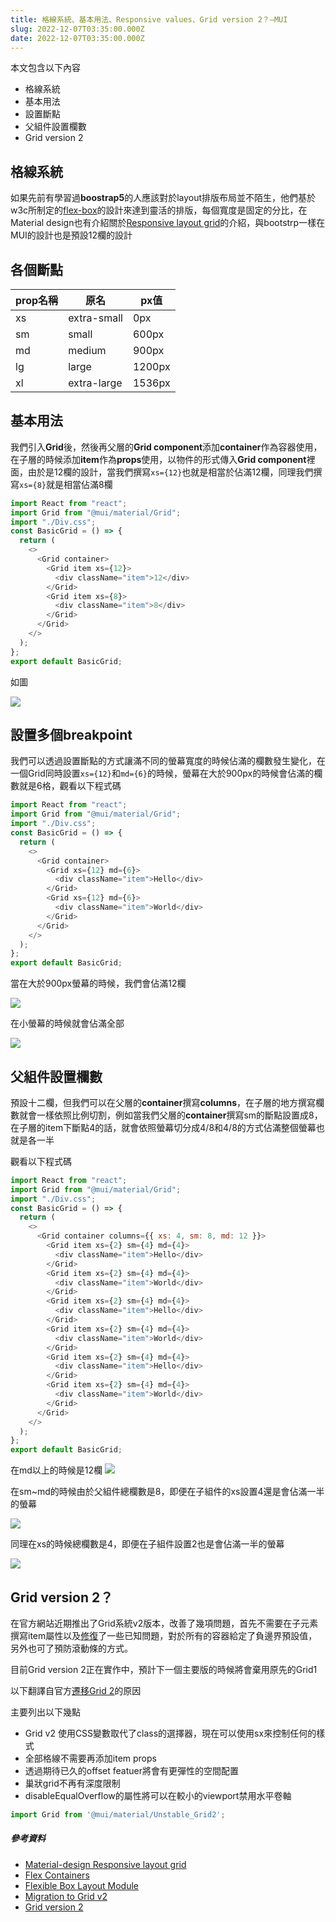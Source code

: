 ```yaml
---
title: 格線系統、基本用法、Responsive values、Grid version 2？—MUI
slug: 2022-12-07T03:35:00.000Z
date: 2022-12-07T03:35:00.000Z
---
```


本文包含以下內容

- 格線系統
- 基本用法
- 設置斷點
- 父組件設置欄數
- Grid version 2

## 格線系統

如果先前有學習過**boostrap5**的人應該對於layout排版布局並不陌生，他們基於w3c所制定的[flex-box](https://www.w3.org/TR/css-flexbox-1/)的設計來達到靈活的排版，每個寬度是固定的分比，在Material design也有介紹關於[Responsive layout grid](https://material.io/design/layout/responsive-layout-grid.html)的介紹，與bootstrp一樣在MUI的設計也是預設12欄的設計

## 各個斷點

| prop名稱 | 原名        | px值   |
| -------- | ----------- | ------ |
| xs       | extra-small | 0px    |
| sm       | small       | 600px  |
| md       | medium      | 900px  |
| lg       | large       | 1200px |
| xl       | extra-large | 1536px |


## 基本用法

我們引入**Grid**後，然後再父層的**Grid component**添加**container**作為容器使用，在子層的時候添加**item**作為**props**使用，以物件的形式傳入**Grid component**裡面，由於是12欄的設計，當我們撰寫`xs={12}`也就是相當於佔滿12欄，同理我們撰寫`xs={8}`就是相當佔滿8欄

```javascript
import React from "react";
import Grid from "@mui/material/Grid";
import "./Div.css";
const BasicGrid = () => {
  return (
    <>
      <Grid container>
        <Grid item xs={12}>
          <div className="item">12</div>
        </Grid>
        <Grid item xs={8}>
          <div className="item">8</div>
        </Grid>
      </Grid>
    </>
  );
};
export default BasicGrid;
```

如圖

![](https://i.imgur.com/5EHxhvV.png)

## 設置多個breakpoint

我們可以透過設置斷點的方式讓滿不同的螢幕寬度的時候佔滿的欄數發生變化，在一個Grid同時設置`xs={12}`和`md={6}`的時候，螢幕在大於900px的時候會佔滿的欄數就是6格，觀看以下程式碼

```javascript
import React from "react";
import Grid from "@mui/material/Grid";
import "./Div.css";
const BasicGrid = () => {
  return (
    <>
      <Grid container>
        <Grid xs={12} md={6}>
          <div className="item">Hello</div>
        </Grid>
        <Grid xs={12} md={6}>
          <div className="item">World</div>
        </Grid>
      </Grid>
    </>
  );
};
export default BasicGrid;

```

當在大於900px螢幕的時候，我們會佔滿12欄

![](https://i.imgur.com/23oMtLe.png)

在小螢幕的時候就會佔滿全部

![](https://i.imgur.com/NaXy90m.png)

## 父組件設置欄數

預設十二欄，但我們可以在父層的**container**撰寫**columns**，在子層的地方撰寫欄數就會一樣依照比例切割，例如當我們父層的**container**撰寫sm的斷點設置成8，在子層的item下斷點4的話，就會依照螢幕切分成4/8和4/8的方式佔滿整個螢幕也就是各一半

觀看以下程式碼

```javascript
import React from "react";
import Grid from "@mui/material/Grid";
import "./Div.css";
const BasicGrid = () => {
  return (
    <>
      <Grid container columns={{ xs: 4, sm: 8, md: 12 }}>
        <Grid item xs={2} sm={4} md={4}>
          <div className="item">Hello</div>
        </Grid>
        <Grid item xs={2} sm={4} md={4}>
          <div className="item">World</div>
        </Grid>
        <Grid item xs={2} sm={4} md={4}>
          <div className="item">Hello</div>
        </Grid>
        <Grid item xs={2} sm={4} md={4}>
          <div className="item">World</div>
        </Grid>
        <Grid item xs={2} sm={4} md={4}>
          <div className="item">Hello</div>
        </Grid>
        <Grid item xs={2} sm={4} md={4}>
          <div className="item">World</div>
        </Grid>
      </Grid>
    </>
  );
};
export default BasicGrid;
```

在md以上的時候是12欄
![](https://i.imgur.com/Ar3ToDw.png)

在sm~md的時候由於父組件總欄數是8，即便在子組件的xs設置4還是會佔滿一半的螢幕

![](https://i.imgur.com/oVn1UL7.png)

同理在xs的時候總欄數是4，即便在子組件設置2也是會佔滿一半的螢幕

![](https://i.imgur.com/hLyeWDI.png)

## Grid version 2？

在官方網站近期推出了Grid系統v2版本，改善了幾項問題，首先不需要在子元素撰寫item屬性以及[修復](https://github.com/mui/material-ui/pull/32746)了一些已知問題，對於所有的容器給定了負邊界預設值，另外也可了預防滾動條的方式。

目前Grid version 2正在實作中，預計下一個主要版的時候將會棄用原先的Grid1

以下翻譯自官方[遷移Grid 2](https://mui.com/zh/material-ui/migration/migration-grid-v2/)的原因

主要列出以下幾點

- Grid v2 使用CSS變數取代了class的選擇器，現在可以使用sx來控制任何的樣式
- 全部格線不需要再添加item props
- 透過期待已久的offset featuer將會有更彈性的空間配置
- 巢狀grid不再有深度限制
- disableEqualOverflow的屬性將可以在較小的viewport禁用水平卷軸

```javascript
import Grid from '@mui/material/Unstable_Grid2';
```



##### 參考資料

- [Material-design Responsive layout grid](https://material.io/design/layout/responsive-layout-grid.html)
- [Flex Containers](https://www.w3.org/TR/css-flexbox-1/#flex-containers)
- [Flexible Box Layout Module](https://www.w3.org/TR/css-flexbox-1/)
- [Migration to Grid v2](https://mui.com/zh/material-ui/migration/migration-grid-v2/)
- [Grid version 2](https://mui.com/zh/material-ui/react-grid2/)
